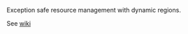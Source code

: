 
Exception safe resource management with dynamic regions.

See [wiki](https://github.com/Yuras/io-region/wiki)

